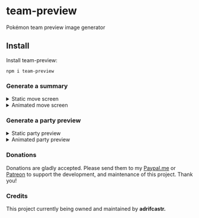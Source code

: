 # team-preview
Pokémon team preview image generator

## Install

Install team-preview:
```
npm i team-preview
```


### Generate a summary

<details>
  <summary>Static move screen</summary>
  
```ts
import { Sets } from '@pkmn/sets';
import { summaryScreen, partyScreen } from 'team-preview';

//Pokémon Showdown! set
const set = Sets.importSet(
`Gekkouga (Greninja-Ash) (M) @ Choice Specs  
 Ability: Battle Bond  
 Level: 100  
 Shiny: Yes  
 Pokeball: Cherish Ball  
 EVs: 252 SpA / 4 SpD / 252 Spe
 Timid Nature
 - Hydro Pump
 - Dark Pulse
 - Water Shuriken
 - Spikes
`);

const buffer = await summaryScreen(set);
```

Result:
![Summary](https://cdn.discordapp.com/attachments/715564004621418577/852590843357691977/summary.jpg)
</details>

<details>
  <summary>Animated move screen</summary>
  
```diff
import { Sets } from '@pkmn/sets';
import { summaryScreen, partyScreen } from 'team-preview';

//Pokémon Showdown! set
const set = Sets.importSet(
`Yveltal @ Heavy-Duty Boots
 Ability: Dark Aura
 Level: 100
 Shiny: Yes
 EVs: 16 HP / 240 SpD / 252 Spe
 Jolly Nature
 - Knock Off
 - Taunt
 - Defog
 - Roost
`);

- const buffer = await summaryScreen(set);
+ const buffer = await summaryScreen(set, true);
```

Result: https://i.imgur.com/snFal5k.gif
</details>

### Generate a party preview

<details>
  <summary>Static party preview</summary>
  
  ```ts
import { summaryScreen, partyScreen } from 'team-preview';

//array of 6 sets
const buffer = await partyScreen([set, set2, set3, set4, set5, set6]);
```

Result:
![Party](https://cdn.discordapp.com/attachments/715564004621418577/852597065372532747/party.jpg)
</details>

<details>
  <summary>Animated party preview</summary>
  
```diff
import { summaryScreen, partyScreen } from 'team-preview';

//array of 6 sets
- const buffer = await partyScreen([set, set2, set3, set4, set5, set6]);
+ const buffer = await partyScreen([set, set2, set3, set4, set5, set6], true);
```

Result: https://i.imgur.com/AtQ2bGK.gif
</details>



### Donations

Donations are gladly accepted. Please send them to my [Paypal.me](https://www.paypal.me/adrifcastr) or [Patreon](https://www.patreon.com/gideonbot)
to support the development, and maintenance of this project. Thank you!


### Credits

This project currently being owned and maintained by __adrifcastr.__
